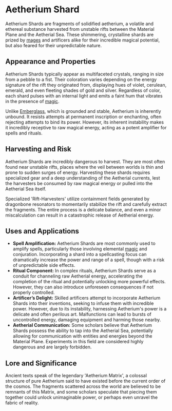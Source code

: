 # Aetherium Shard

Aetherium Shards are fragments of solidified aetherium, a volatile and ethereal substance harvested from unstable rifts between the Material Plane and the Aetherial Sea.  These shimmering, crystalline shards are prized by [mages](/raw/20250504/mage/mages.md) and artificers alike for their incredible magical potential, but also feared for their unpredictable nature.

## Appearance and Properties

Aetherium Shards typically appear as multifaceted crystals, ranging in size from a pebble to a fist. Their coloration varies depending on the energy signature of the rift they originated from, displaying hues of violet, cerulean, emerald, and even fleeting shades of gold and silver. Regardless of color, each shard pulses with an internal light and emits a faint hum that vibrates in the presence of [magic](/structure/mechanic/magic.md).

Unlike [Emberglass](/raw/20250501/emberglass/emberglass.md), which is grounded and stable, Aetherium is inherently unbound.  It resists attempts at permanent inscription or enchanting, often rejecting attempts to bind its power. However, its inherent instability makes it incredibly receptive to raw magical energy, acting as a potent amplifier for spells and rituals.

## Harvesting and Risk

Aetherium Shards are incredibly dangerous to harvest.  They are most often found near unstable rifts, places where the veil between worlds is thin and prone to sudden surges of energy. Harvesting these shards requires specialized gear and a deep understanding of the Aetherial currents, lest the harvesters be consumed by raw magical energy or pulled into the Aetherial Sea itself.

Specialized 'Rift-Harvesters' utilize containment fields generated by dragonbone resonators to momentarily stabilize the rift and carefully extract the fragments. The entire process is a delicate balance, and even a minor miscalculation can result in a catastrophic release of Aetherial energy.

## Uses and Applications

*   **Spell Amplification:** Aetherium Shards are most commonly used to amplify spells, particularly those involving elemental [magic](/structure/mechanic/magic.md) and conjuration. Incorporating a shard into a spellcasting focus can dramatically increase the power and range of a spell, though with a risk of unpredictable side effects.
*   **Ritual Component:** In complex rituals, Aetherium Shards serve as a conduit for channeling raw Aetherial energy, accelerating the completion of the ritual and potentially unlocking more powerful effects. However, they can also introduce unforeseen consequences if not properly controlled.
*   **Artificer’s Delight:** Skilled artificers attempt to incorporate Aetherium Shards into their inventions, seeking to infuse them with incredible power.  However, due to its instability, harnessing Aetherium's power is a delicate and often perilous art. Malfunctions can lead to bursts of uncontrolled energy, damaging equipment and harming those nearby.
*   **Aetherial Communication:** Some scholars believe that Aetherium Shards possess the ability to tap into the Aetherial Sea, potentially allowing for communication with entities and energies beyond the Material Plane.  Experiments in this field are considered highly dangerous and are largely forbidden.

## Lore and Significance

Ancient texts speak of the legendary 'Aetherium Matrix', a colossal structure of pure Aetherium said to have existed before the current order of the cosmos.  The fragments scattered across the world are believed to be remnants of this Matrix, and some scholars speculate that piecing them together could unlock unimaginable power, or perhaps even unravel the fabric of reality.
